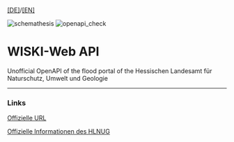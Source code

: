 [[DE]](README.md)/[[EN]](README_en.md)


![schemathesis](https://github.com/t-huyeng/WISKI-Web-api/actions/workflows/schemathesis.yaml/badge.svg) ![openapi_check](https://github.com/t-huyeng/WISKI-Web-api/actions/workflows/openapi_check.yaml/badge.svg)

# WISKI-Web API
Unofficial OpenAPI of the flood portal of the Hessischen Landesamt für Naturschutz, Umwelt und Geologie


-----
### Links
[Offizielle URL](https://www.hlnug.de/static/pegel/wiskiweb3/webpublic/#/overview/Wasserstand)

[Offizielle Informationen des HLNUG](https://www.hlnug.de/themen/wasser/wasserstaende-und-abfluesse/wiski-web)
